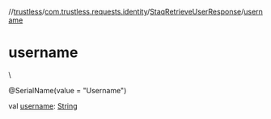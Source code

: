 //[trustless](../../../index.md)/[com.trustless.requests.identity](../index.md)/[StaqRetrieveUserResponse](index.md)/[username](username.md)

# username

\

@SerialName(value = &quot;Username&quot;)

val [username](username.md): [String](https://kotlinlang.org/api/latest/jvm/stdlib/kotlin/-string/index.html)
